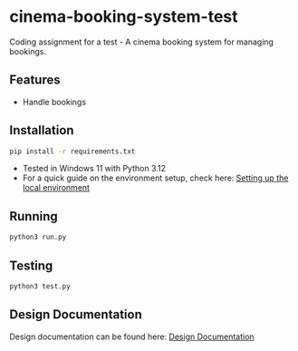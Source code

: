 # cinema-booking-system-test
Coding assignment for a test - A cinema booking system for managing bookings.

## Features

- Handle bookings

## Installation

```bash
pip install -r requirements.txt
```

- Tested in Windows 11 with Python 3.12
- For a quick guide on the environment setup, check here: [Setting up the local environment](/docs/env_setup)

## Running
```bash
python3 run.py
```

## Testing
```bash
python3 test.py
```

## Design Documentation

Design documentation can be found here: [Design Documentation](/docs/design.md)
